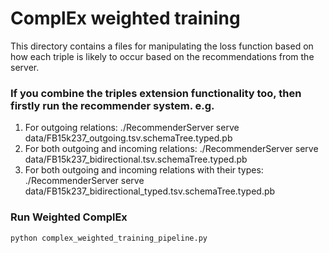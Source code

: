 # ComplEx weighted training

This directory contains a files for manipulating the loss function based on how each triple is likely to occur based on the recommendations from the server. 

### If you combine the triples extension functionality too, then firstly run the recommender system. e.g.
1. For outgoing relations: 
./RecommenderServer serve data/FB15k237_outgoing.tsv.schemaTree.typed.pb
2. For both outgoing and incoming relations: 
./RecommenderServer serve data/FB15k237_bidirectional.tsv.schemaTree.typed.pb
3. For both outgoing and incoming relations with their types: 
./RecommenderServer serve data/FB15k237_bidirectional_typed.tsv.schemaTree.typed.pb

### Run Weighted ComplEx 
```bash
python complex_weighted_training_pipeline.py
```
